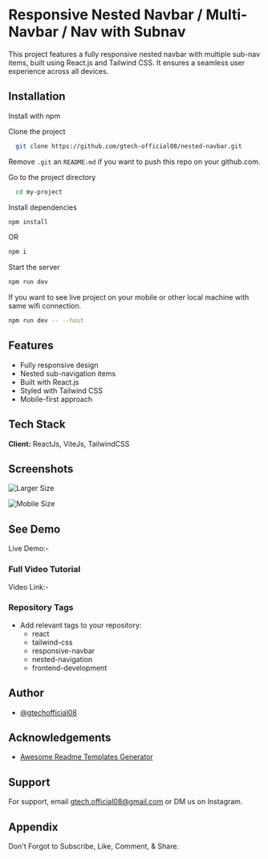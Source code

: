 
# Responsive Nested Navbar / Multi-Navbar / Nav with Subnav 

This project features a fully responsive nested navbar with multiple sub-nav items, built using React.js and Tailwind CSS. It ensures a seamless user experience across all devices.



## Installation

Install with npm

Clone the project

```bash
  git clone https://github.com/gtech-official08/nested-navbar.git
```

Remove `.git` an `README.md` if you want to push this repo on your github.com.

Go to the project directory

```bash
  cd my-project
```

Install dependencies

``` bash
npm install
```
OR 

```bash
npm i
```

Start the server

``` bash
npm run dev
```

If you want to see live project on your mobile or other local machine with same wifi connection.

```bash
npm run dev -- --host
```


## Features
- Fully responsive design
- Nested sub-navigation items
- Built with React.js
- Styled with Tailwind CSS
- Mobile-first approach


## Tech Stack

**Client:** ReactJs, ViteJs, TailwindCSS


## Screenshots

![Larger Size](https://github.com/user-attachments/assets/2e093936-bb2d-4a87-bf24-11d6dacf4b48)

![Mobile Size](https://github.com/user-attachments/assets/3570feb3-5791-4421-93c9-e97736f776e0)



## See Demo

Live Demo:- 


### Full Video Tutorial
Video Link:- 



### Repository Tags
- Add relevant tags to your repository:
  - react
  - tailwind-css
  - responsive-navbar
  - nested-navigation
  - frontend-development


## Author

- [@gtechofficial08](https://github.com/gtech-official08)


## Acknowledgements

 - [Awesome Readme Templates Generator](https://readme.so/)


## Support

For support, email gtech.official08@gmail.com or DM us on Instagram.


## Appendix

Don't Forgot to Subscribe, Like, Comment, & Share.

